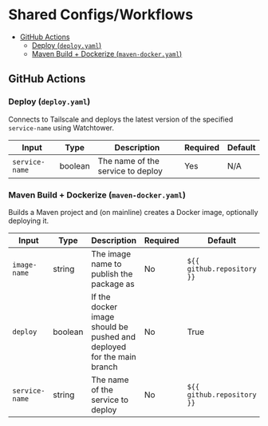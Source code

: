 # Shared Configs/Workflows

- [GitHub Actions](#github-actions)
  - [Deploy (`deploy.yaml`)](#deploy-deployyaml)
  - [Maven Build + Dockerize (`maven-docker.yaml`)](#maven-build--dockerize-maven-dockeryaml)

## GitHub Actions

### Deploy (`deploy.yaml`)

Connects to Tailscale and deploys the latest version of the specified `service-name` using
Watchtower.

| Input          | Type    | Description                       | Required | Default |
| -------------- | ------- | --------------------------------- | -------- | ------- |
| `service-name` | boolean | The name of the service to deploy | Yes      | N/A     |

### Maven Build + Dockerize (`maven-docker.yaml`)

Builds a Maven project and (on mainline) creates a Docker image, optionally deploying it.

| Input          | Type    | Description                                                           | Required | Default                    |
| -------------- | ------- | --------------------------------------------------------------------- | -------- | -------------------------- |
| `image-name`   | string  | The image name to publish the package as                              | No       | `${{ github.repository }}` |
| `deploy`       | boolean | If the docker image should be pushed and deployed for the main branch | No       | True                       |
| `service-name` | string  | The name of the service to deploy                                     | No       | `${{ github.repository }}` |
